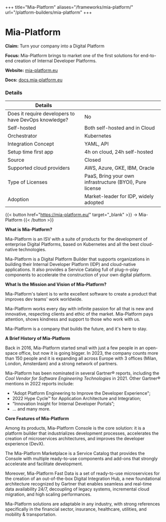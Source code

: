 +++
title="Mia-Platform"
aliases="/frameworks/mia-platform/"
url="/platform-builders/mia-platform"
+++

# Mia-Platform

**Claim:** Turn your company into a Digital Platform

**Focus:** Mia-Platform brings to market one of the first solutions for end-to-end creation of Internal Developer Platforms.

**Website:** [mia-platform.eu](https://mia-platform.eu/)

**Docs:** [docs.mia-platform.eu](https://docs.mia-platform.eu/)

### Details

| Details |  |
| --- | ----------- |
| Does it require developers to have DevOps knowledge? | No |
| Self-hosted | Both self-hosted and in Cloud |
| Orchestrator | Kubernetes |
| Integration Concept | YAML, API |
| Setup time first app | 4h on cloud, 24h self-hosted |
| Source | Closed |
| Supported cloud providers | AWS, Azure, GKE, IBM, Oracle |
| Type of Licenses | PaaS, Bring your own infrastructure (BYOI), Pure license |
| Adoption | Market-leader for IDP, widely adopted |

{{< button href="https://mia-platform.eu/" target="_blank" >}}
-> Mia-Platform
{{< /button >}}

**What is Mia-Platform?**

Mia-Platform is an ISV with a suite of products for the development of enterprise Digital Platforms, based on Kubernetes and all the best cloud-native technologies. 

Mia-Platform is a Digital Platform Builder that supports organizations in building their Internal Developer Platform (IDP) and cloud-native applications. It also provides a Service Catalog full of plug-n-play components to accelerate the construction of your own digital platform.

**What Is the Mission and Vision of Mia-Platform?**

Mia-Platform's talent is to write excellent software to create a product that improves dev teams' work worldwide.

Mia-Platform works every day with infinite passion for all that is new and innovative, respecting clients and ethic of the market. Mia-Platform pays attention, shows kindness and support to those who work with us.

Mia-Platform is a company that builds the future, and it's here to stay.

**A Brief History of Mia-Platform**

Back in 2016, Mia-Platform started small with just a few people in an open-space office, but now it is going bigger. In 2023, the company counts more than 150 people and it is expanding all across Europe with 3 offices (Milan, London, Amsterdam) and a strong network of partners.

Mia-Platform has been nominated in several Gartner® reports, including the _Cool Vendor for Software Engineering Technologies_ in 2021. Other Gartner® mentions in 2022 reports include: 

- "Adopt Platform Engineering to Improve the Developer Experience";
- 2022 Hype Cycle™ for Application Architecture and Integration;
- “Innovation Insight for Internal Developer Portals”;
- ... and many more.

**Core Features of Mia-Platform**

Among its products, Mia-Platform Console is the core solution: it is a platform builder that industrializes development processes, accelerates the creation of microservices architectures, and improves the developer experience (DevX).

The Mia-Platform Marketplace is a Service Catalog that provides the Console with multiple ready-to-use components and add-ons that strongly accelerate and facilitate development.

Moreover, Mia-Platform Fast Data is a set of ready-to-use microservices for the creation of an out-of-the-box Digital Integration Hub, a new foundational architecture recognized by Gartner that enables seamless and real-time data availability 24/7, decoupling of legacy systems, incremental cloud migration, and high scaling performances.

Mia-Platform solutions are adaptable in any industry, with strong references specifically in the financial sector, insurance, healthcare, utilities, and mobility & transportation.
